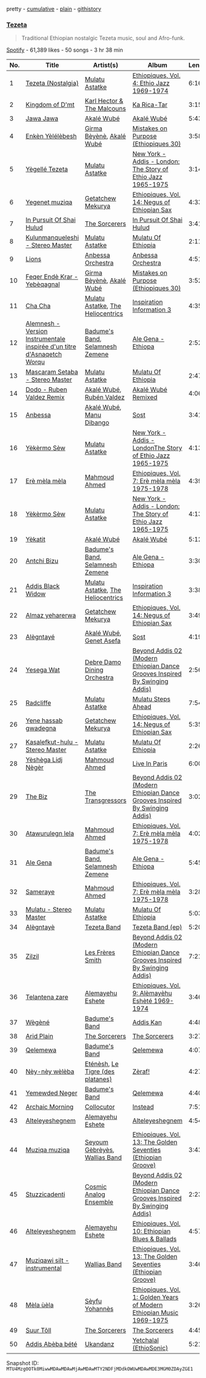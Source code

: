 pretty - [cumulative](/playlists/cumulative/37i9dQZF1DXcadB69DKC8c.md) - [plain](/playlists/plain/37i9dQZF1DXcadB69DKC8c) - [githistory](https://github.githistory.xyz/mackorone/spotify-playlist-archive/blob/main/playlists/plain/37i9dQZF1DXcadB69DKC8c)

### [Tezeta](https://open.spotify.com/playlist/37i9dQZF1DXcadB69DKC8c)

> Traditional Ethiopian nostalgic Tezeta music, soul and Afro\-funk.

[Spotify](https://open.spotify.com/user/spotify) - 61,389 likes - 50 songs - 3 hr 38 min

| No. | Title | Artist(s) | Album | Length |
|---|---|---|---|---|
| 1 | [Tezeta \(Nostalgia\)](https://open.spotify.com/track/414J8tKHbtF16XOiHGBEso) | [Mulatu Astatke](https://open.spotify.com/artist/7HGFXtBhRq3g1Ma3nH4Rgv) | [Ethiopiques, Vol\. 4: Ethio Jazz 1969\-1974](https://open.spotify.com/album/5VKvVk4gaPAJyXjof8NnzX) | 6:16 |
| 2 | [Kingdom of D'mt](https://open.spotify.com/track/15Cv0RFfDJQwAeZKcgQjrf) | [Karl Hector & The Malcouns](https://open.spotify.com/artist/1RrTQU4gM94QB6XWSBy8yB) | [Ka Rica\-Tar](https://open.spotify.com/album/2Y1w4MWDnXvVaHavVnEbzg) | 3:15 |
| 3 | [Jawa Jawa](https://open.spotify.com/track/3KeGdSaMQG6lY9bCwbSP6B) | [Akalé Wubé](https://open.spotify.com/artist/2jjVw1rNPydSwqfJc5uSdn) | [Akalé Wubé](https://open.spotify.com/album/7HLmal82PatPhQrCukJvFJ) | 5:43 |
| 4 | [Enkèn Yèlélèbesh](https://open.spotify.com/track/6MMXwZyjQhw6HaIwFGW0JI) | [Girma Bèyènè](https://open.spotify.com/artist/3Ju4igVmFdATTU3dZdaHqj), [Akalé Wubé](https://open.spotify.com/artist/2jjVw1rNPydSwqfJc5uSdn) | [Mistakes on Purpose \(Ethiopiques 30\)](https://open.spotify.com/album/5Vg9np3c5uQSZFwvFyDpoW) | 3:58 |
| 5 | [Yègellé Tezeta](https://open.spotify.com/track/7k3YrlUP1DxGe802jjuT1L) | [Mulatu Astatke](https://open.spotify.com/artist/7HGFXtBhRq3g1Ma3nH4Rgv) | [New York \- Addis \- London: The Story of Ethio Jazz 1965\-1975](https://open.spotify.com/album/1YaUAkNsLKXtJfb0FVZcyu) | 3:14 |
| 6 | [Yegenet muziqa](https://open.spotify.com/track/0Qm6UsqGuk7tTNNTEwyiwN) | [Getatchew Mekurya](https://open.spotify.com/artist/3BJKbr8p7ED6GzAf1OeExO) | [Ethiopiques, Vol\. 14: Negus of Ethiopian Sax](https://open.spotify.com/album/2cqmpOhJfwWvTAJzpbdgnl) | 4:33 |
| 7 | [In Pursuit Of Shai Hulud](https://open.spotify.com/track/1jlHL7wlgRt8JbAuZDg3y5) | [The Sorcerers](https://open.spotify.com/artist/2eTKPnPlLHpFi8QH5aIVYA) | [In Pursuit Of Shai Hulud](https://open.spotify.com/album/4zdfkvYfsCKovzjMzLFObD) | 3:41 |
| 8 | [Kulunmanqueleshi \- Stereo Master](https://open.spotify.com/track/4uGAw1rK80PVCGsDWUxrKG) | [Mulatu Astatke](https://open.spotify.com/artist/7HGFXtBhRq3g1Ma3nH4Rgv) | [Mulatu Of Ethiopia](https://open.spotify.com/album/3e574f04GMw89XGSOEazlr) | 2:11 |
| 9 | [Lions](https://open.spotify.com/track/5DigteyAEuooup9Z9QqeCs) | [Anbessa Orchestra](https://open.spotify.com/artist/6fhJloxR9kPa2pIR1KAUNf) | [Anbessa Orchestra](https://open.spotify.com/album/6QLqjLfGQi6yLX5ZTZDvs1) | 4:51 |
| 10 | [Feqer Endè Krar \- Yebèqagnal](https://open.spotify.com/track/5tpY7Uhgp4IFeoJWTyQWFl) | [Girma Bèyènè](https://open.spotify.com/artist/3Ju4igVmFdATTU3dZdaHqj), [Akalé Wubé](https://open.spotify.com/artist/2jjVw1rNPydSwqfJc5uSdn) | [Mistakes on Purpose \(Ethiopiques 30\)](https://open.spotify.com/album/5Vg9np3c5uQSZFwvFyDpoW) | 3:52 |
| 11 | [Cha Cha](https://open.spotify.com/track/3puUsjWomAIpAMyHtULv7H) | [Mulatu Astatke](https://open.spotify.com/artist/7HGFXtBhRq3g1Ma3nH4Rgv), [The Heliocentrics](https://open.spotify.com/artist/6Gujb3D3UJuIBtTCCK2Hnv) | [Inspiration Information 3](https://open.spotify.com/album/6nTnaoD41yCvx4IHqrVJuB) | 4:35 |
| 12 | [Alemnesh \- Version Instrumentale inspirée d'un titre d'Asnaqetch Worqu](https://open.spotify.com/track/4i6LDqQjCInNjyedYia51n) | [Badume's Band](https://open.spotify.com/artist/6wTwIiZckwj2EQ3g43pPH3), [Selamnesh Zemene](https://open.spotify.com/artist/2i33wwpYJI5VHZTzdkSuU0) | [Ale Gena \- Ethiopa](https://open.spotify.com/album/6H4TP1OrZGTCNlgnJ53Wp0) | 2:52 |
| 13 | [Mascaram Setaba \- Stereo Master](https://open.spotify.com/track/4YnaWdDGLhUdDffy1yAxD7) | [Mulatu Astatke](https://open.spotify.com/artist/7HGFXtBhRq3g1Ma3nH4Rgv) | [Mulatu Of Ethiopia](https://open.spotify.com/album/3e574f04GMw89XGSOEazlr) | 2:47 |
| 14 | [Dodo \- Ruben Valdez Remix](https://open.spotify.com/track/721bKx5o8JahKkO82chr4J) | [Akalé Wubé](https://open.spotify.com/artist/2jjVw1rNPydSwqfJc5uSdn), [Rubén Valdez](https://open.spotify.com/artist/2Qt3EuL2Mmf9nnIPzOCMiC) | [Akalé Wubé Remixed](https://open.spotify.com/album/46oc6ABDJ3LCB7QVIL9kv0) | 4:06 |
| 15 | [Anbessa](https://open.spotify.com/track/4Ic3yQiH5UmyyevTsp08tY) | [Akalé Wubé](https://open.spotify.com/artist/2jjVw1rNPydSwqfJc5uSdn), [Manu Dibango](https://open.spotify.com/artist/30UIjoCGuL3Fa5BOc3ayNW) | [Sost](https://open.spotify.com/album/1ihecQme2FVkhoSGh5BpMI) | 3:41 |
| 16 | [Yèkèrmo Sèw](https://open.spotify.com/track/3JaItn4OtIhEx9Qwc8rzGe) | [Mulatu Astatke](https://open.spotify.com/artist/7HGFXtBhRq3g1Ma3nH4Rgv) | [New York \- Addis \- LondonThe Story of Ethio Jazz 1965\-1975](https://open.spotify.com/album/3Ur3CbXxpigUHLY0laZOIU) | 4:13 |
| 17 | [Erè mèla mèla](https://open.spotify.com/track/4nXo0xfR51S9wmad3izbgh) | [Mahmoud Ahmed](https://open.spotify.com/artist/1QrSgIS6RU4dgNPxLQMoha) | [Ethiopiques, Vol\. 7: Erè mèla mèla 1975\-1978](https://open.spotify.com/album/0SCNMJwzqp2yEji1HJkGbn) | 4:39 |
| 18 | [Yèkèrmo Sèw](https://open.spotify.com/track/4cGYXOl7T3q7oLFj4loAUc) | [Mulatu Astatke](https://open.spotify.com/artist/7HGFXtBhRq3g1Ma3nH4Rgv) | [New York \- Addis \- London: The Story of Ethio Jazz 1965\-1975](https://open.spotify.com/album/1YaUAkNsLKXtJfb0FVZcyu) | 4:13 |
| 19 | [Yèkatit](https://open.spotify.com/track/3udQXYRBl1Uhw95c6MFDVU) | [Akalé Wubé](https://open.spotify.com/artist/2jjVw1rNPydSwqfJc5uSdn) | [Akalé Wubé](https://open.spotify.com/album/7HLmal82PatPhQrCukJvFJ) | 5:12 |
| 20 | [Antchi Bizu](https://open.spotify.com/track/507h2G7X237qJmY84Rmdac) | [Badume's Band](https://open.spotify.com/artist/6wTwIiZckwj2EQ3g43pPH3), [Selamnesh Zemene](https://open.spotify.com/artist/2i33wwpYJI5VHZTzdkSuU0) | [Ale Gena \- Ethiopa](https://open.spotify.com/album/6H4TP1OrZGTCNlgnJ53Wp0) | 3:30 |
| 21 | [Addis Black Widow](https://open.spotify.com/track/0MSug66xsUCyjOK82R8jXL) | [Mulatu Astatke](https://open.spotify.com/artist/7HGFXtBhRq3g1Ma3nH4Rgv), [The Heliocentrics](https://open.spotify.com/artist/6Gujb3D3UJuIBtTCCK2Hnv) | [Inspiration Information 3](https://open.spotify.com/album/6nTnaoD41yCvx4IHqrVJuB) | 3:38 |
| 22 | [Almaz yeharerwa](https://open.spotify.com/track/2yya97eumwrN87oAY0dpiW) | [Getatchew Mekurya](https://open.spotify.com/artist/3BJKbr8p7ED6GzAf1OeExO) | [Ethiopiques, Vol\. 14: Negus of Ethiopian Sax](https://open.spotify.com/album/2cqmpOhJfwWvTAJzpbdgnl) | 3:49 |
| 23 | [Alègntayé](https://open.spotify.com/track/0bFrcl6l44MbN3LtNN71l6) | [Akalé Wubé](https://open.spotify.com/artist/2jjVw1rNPydSwqfJc5uSdn), [Genet Asefa](https://open.spotify.com/artist/2b01pFNBwC2nZb3m9qPtpO) | [Sost](https://open.spotify.com/album/1ihecQme2FVkhoSGh5BpMI) | 4:19 |
| 24 | [Yesega Wat](https://open.spotify.com/track/6C9A8cLSvIBrVn0p5GMnJL) | [Debre Damo Dining Orchestra](https://open.spotify.com/artist/25OKPMrd9F9UzjEk600Og2) | [Beyond Addis 02 \(Modern Ethiopian Dance Grooves Inspired By Swinging Addis\)](https://open.spotify.com/album/0h6TpRuK6ysFLQDXPDM4yT) | 2:56 |
| 25 | [Radcliffe](https://open.spotify.com/track/4BLvJsU6EIiDfzIsEWSshH) | [Mulatu Astatke](https://open.spotify.com/artist/7HGFXtBhRq3g1Ma3nH4Rgv) | [Mulatu Steps Ahead](https://open.spotify.com/album/3XZtjifQdahhaR9zTPJe7E) | 7:54 |
| 26 | [Yene hassab gwadegna](https://open.spotify.com/track/7upS7x0ywH5blOkOKBryty) | [Getatchew Mekurya](https://open.spotify.com/artist/3BJKbr8p7ED6GzAf1OeExO) | [Ethiopiques, Vol\. 14: Negus of Ethiopian Sax](https://open.spotify.com/album/2cqmpOhJfwWvTAJzpbdgnl) | 5:35 |
| 27 | [Kasalefkut\-hulu \- Stereo Master](https://open.spotify.com/track/20AgPGtclq4Ky41byD9aoL) | [Mulatu Astatke](https://open.spotify.com/artist/7HGFXtBhRq3g1Ma3nH4Rgv) | [Mulatu Of Ethiopia](https://open.spotify.com/album/3e574f04GMw89XGSOEazlr) | 2:26 |
| 28 | [Yèshèga Lidj Nègèr](https://open.spotify.com/track/6WUxsY20XPP4bKaprOYHoq) | [Mahmoud Ahmed](https://open.spotify.com/artist/1QrSgIS6RU4dgNPxLQMoha) | [Live In Paris](https://open.spotify.com/album/0kGmTDYh6sYO9EmeTWYiAv) | 6:00 |
| 29 | [The Biz](https://open.spotify.com/track/5EnmWxi8cgG4XOJtfksBrX) | [The Transgressors](https://open.spotify.com/artist/1WUtHNIH3KFKWxOfS0i0KV) | [Beyond Addis 02 \(Modern Ethiopian Dance Grooves Inspired By Swinging Addis\)](https://open.spotify.com/album/0h6TpRuK6ysFLQDXPDM4yT) | 3:02 |
| 30 | [Atawurulegn lela](https://open.spotify.com/track/30b1kh3lecbVHexEgQlozl) | [Mahmoud Ahmed](https://open.spotify.com/artist/1QrSgIS6RU4dgNPxLQMoha) | [Ethiopiques, Vol\. 7: Erè mèla mèla 1975\-1978](https://open.spotify.com/album/0SCNMJwzqp2yEji1HJkGbn) | 4:02 |
| 31 | [Ale Gena](https://open.spotify.com/track/6EcvJS1f35yH39AKv2hVKX) | [Badume's Band](https://open.spotify.com/artist/6wTwIiZckwj2EQ3g43pPH3), [Selamnesh Zemene](https://open.spotify.com/artist/2i33wwpYJI5VHZTzdkSuU0) | [Ale Gena \- Ethiopa](https://open.spotify.com/album/6H4TP1OrZGTCNlgnJ53Wp0) | 5:45 |
| 32 | [Sameraye](https://open.spotify.com/track/7xCkNJI7GXy3OLJjwD0YOy) | [Mahmoud Ahmed](https://open.spotify.com/artist/1QrSgIS6RU4dgNPxLQMoha) | [Ethiopiques, Vol\. 7: Erè mèla mèla 1975\-1978](https://open.spotify.com/album/0SCNMJwzqp2yEji1HJkGbn) | 3:28 |
| 33 | [Mulatu \- Stereo Master](https://open.spotify.com/track/1eAbOsdN0DBsmaHXleO0gb) | [Mulatu Astatke](https://open.spotify.com/artist/7HGFXtBhRq3g1Ma3nH4Rgv) | [Mulatu Of Ethiopia](https://open.spotify.com/album/3e574f04GMw89XGSOEazlr) | 5:03 |
| 34 | [Alègntayè](https://open.spotify.com/track/4MMW3lNGfaGMC2Kz6du59E) | [Tezeta Band](https://open.spotify.com/artist/1Gxato9YW4LkiMcgimkKo1) | [Tezeta Band \(ep\)](https://open.spotify.com/album/5YhlIgKnabjhQhcprpNWwX) | 5:20 |
| 35 | [Zilzil](https://open.spotify.com/track/2fNdD5FgvZQqtTjaQ0w44q) | [Les Frères Smith](https://open.spotify.com/artist/2DsPD1Xb7F2oukRHmrkEqQ) | [Beyond Addis 02 \(Modern Ethiopian Dance Grooves Inspired By Swinging Addis\)](https://open.spotify.com/album/0h6TpRuK6ysFLQDXPDM4yT) | 7:21 |
| 36 | [Telantena zare](https://open.spotify.com/track/1Rs3d222xwyNcB4PrrAtYa) | [Alemayehu Eshete](https://open.spotify.com/artist/1IqLubILFDd8vFQhhAHwN9) | [Ethiopiques, Vol\. 9: Alèmayèhu Eshèté 1969\-1974](https://open.spotify.com/album/6ExvBlGwoUl19Fv1jth6eD) | 3:46 |
| 37 | [Wègèné](https://open.spotify.com/track/5TlvrqyKd1SyyCII2MNiBL) | [Badume's Band](https://open.spotify.com/artist/6wTwIiZckwj2EQ3g43pPH3) | [Addis Kan](https://open.spotify.com/album/6hxVKuND15lz4j6Hr1L5EO) | 4:48 |
| 38 | [Arid Plain](https://open.spotify.com/track/5HjViHaLBEPAqdc7bihOjU) | [The Sorcerers](https://open.spotify.com/artist/2eTKPnPlLHpFi8QH5aIVYA) | [The Sorcerers](https://open.spotify.com/album/5qpYtUeBDnzSttzGNgg1Je) | 3:27 |
| 39 | [Qelemewa](https://open.spotify.com/track/4BNNLeunrfNyeRGyuJ8tLw) | [Badume's Band](https://open.spotify.com/artist/6wTwIiZckwj2EQ3g43pPH3) | [Qelemewa](https://open.spotify.com/album/4UDeVOsaWESg690fXrsMq0) | 4:07 |
| 40 | [Nèy\-nèy wèlèba](https://open.spotify.com/track/3waKYLA5cSivbsdGogvN2F) | [Eténèsh](https://open.spotify.com/artist/1oTyvjrnoid70Yalhl19Sk), [Le Tigre \(des platanes\)](https://open.spotify.com/artist/65H345Tkhe6SuD5FMGtGdE) | [Zèraf!](https://open.spotify.com/album/6p1qdQHjgigdHe3ikHmWbC) | 4:27 |
| 41 | [Yemewded Neger](https://open.spotify.com/track/3BJYgF9HqosnP6CgP6kn2s) | [Badume's Band](https://open.spotify.com/artist/6wTwIiZckwj2EQ3g43pPH3) | [Qelemewa](https://open.spotify.com/album/4UDeVOsaWESg690fXrsMq0) | 4:40 |
| 42 | [Archaic Morning](https://open.spotify.com/track/12i9yx9s52wEWNljJgk8zJ) | [Collocutor](https://open.spotify.com/artist/774RJ2sZQOoEuM7189qD8X) | [Instead](https://open.spotify.com/album/21UUkmXSfNi9upiAkGd0Df) | 7:51 |
| 43 | [Alteleyeshegnem](https://open.spotify.com/track/547fHlns6D8pUibw6C1sJd) | [Alemayehu Eshete](https://open.spotify.com/artist/1IqLubILFDd8vFQhhAHwN9) | [Alteleyeshegnem](https://open.spotify.com/album/144ZxBBOzKl0mq8d2mVrFW) | 4:54 |
| 44 | [Muziqa muziqa](https://open.spotify.com/track/7uqrZRQZg69UROk3q7rLkU) | [Seyoum Gèbrèyès](https://open.spotify.com/artist/2kTLGigWSwK55FFokkFD5Y), [Wallias Band](https://open.spotify.com/artist/1B0qJV6XpYaNyj47Bd22ui) | [Ethiopiques, Vol\. 13: The Golden Seventies \(Ethiopian Groove\)](https://open.spotify.com/album/0rLSJW9TMqqxTHRulbkL82) | 3:43 |
| 45 | [Stuzzicadenti](https://open.spotify.com/track/2v2bSUXNQpR0JjTBZltLO7) | [Cosmic Analog Ensemble](https://open.spotify.com/artist/477PPCXcCS9mi3lRRnudCq) | [Beyond Addis 02 \(Modern Ethiopian Dance Grooves Inspired By Swinging Addis\)](https://open.spotify.com/album/0h6TpRuK6ysFLQDXPDM4yT) | 2:23 |
| 46 | [Alteleyeshegnem](https://open.spotify.com/track/4h3M34tZp05SMq0yZEATMg) | [Alemayehu Eshete](https://open.spotify.com/artist/1IqLubILFDd8vFQhhAHwN9) | [Ethiopiques, Vol\. 10: Ethiopian Blues & Ballads](https://open.spotify.com/album/143e6k2Og8RrTE7kQUFyUV) | 4:57 |
| 47 | [Muziqawi silt \- instrumental](https://open.spotify.com/track/4nQm99PPXFjr67oMLO7B1H) | [Wallias Band](https://open.spotify.com/artist/1B0qJV6XpYaNyj47Bd22ui) | [Ethiopiques, Vol\. 13: The Golden Seventies \(Ethiopian Groove\)](https://open.spotify.com/album/0rLSJW9TMqqxTHRulbkL82) | 3:46 |
| 48 | [Mèla ùèla](https://open.spotify.com/track/1qg8rGaSG8vnX6WNDMRtq6) | [Sèyfu Yohannès](https://open.spotify.com/artist/7G8w8HKoaqt0mbXOkvFHSr) | [Ethiopiques, Vol\. 1: Golden Years of Modern Ethiopian Music 1969\-1975](https://open.spotify.com/album/3WkDWD8ycVO7kHfQPXWDSJ) | 3:26 |
| 49 | [Suur Tõll](https://open.spotify.com/track/7CrA3Zt9he26Dea8pFCYeD) | [The Sorcerers](https://open.spotify.com/artist/2eTKPnPlLHpFi8QH5aIVYA) | [The Sorcerers](https://open.spotify.com/album/5qpYtUeBDnzSttzGNgg1Je) | 4:45 |
| 50 | [Addis Abèba bété](https://open.spotify.com/track/4G9tOUZe3bAg7IMm810hEb) | [Ukandanz](https://open.spotify.com/artist/6eid2mbg2XPVDyqdRmNIqb) | [Yetchalal \(EthioSonic\)](https://open.spotify.com/album/08isD5fKxI0WcEklKMni4k) | 5:21 |

Snapshot ID: `MTU4Mzg0OTk0MiwwMDAwMDAwMjAwMDAwMTY2NDFjMDdkOWUwMDAwMDE3MGM0ZDAyZGE1`